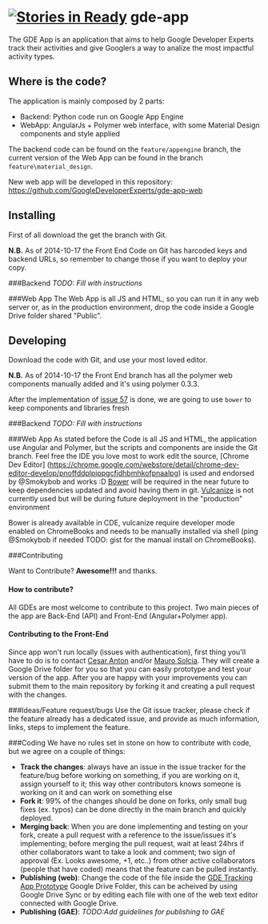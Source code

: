 [![Stories in Ready](https://badge.waffle.io/maiera/gde-app.png?label=ready&title=Ready)](https://waffle.io/maiera/gde-app)
gde-app
=======

The GDE App is an application that aims to help Google Developer Experts track their activities and give Googlers a way to analize the most impactful activity types.


## Where is the code?

The application is mainly composed by 2 parts:
- Backend: Python code run on Google App Engine
- WebApp: AngularJs + Polymer web interface, with some Material Design components and style applied

The backend code can be found on the `feature/appengine` branch, the current version of the Web App can be found in the branch `feature\material_design`.

New web app will be developed in this repository: https://github.com/GoogleDeveloperExperts/gde-app-web

## Installing

First of all download the get the branch with Git.

**N.B.** As of 2014-10-17 the Front End Code on Git has harcoded keys and backend URLs, so remember to change those if you want to deploy your copy.

###Backend
*TODO: Fill with instructions*

###Web App
The Web App is all JS and HTML, so you can run it in any web server or, as in the production environment, drop the code inside a Google Drive folder shared "Public".

## Developing

Download the code with Git, and use your most loved editor.

**N.B.** As of 2014-10-17 the Front End branch has all the polymer web components manually added and it's using polymer 0.3.3.

After the implementation of [issue 57](https://github.com/maiera/gde-app/issues/57) is done, we are going to use `bower` to keep components and libraries fresh

###Backend
*TODO: Fill with instructions*

###Web App
As stated before the Code is all JS and HTML, the application use Angular and Polymer, but the scripts and components are inside the Git branch.
Feel free the IDE you love most to work edit the source, [Chrome Dev Editor] (https://chrome.google.com/webstore/detail/chrome-dev-editor-develop/pnoffddplpippgcfjdhbmhkofpnaalpg) is used and endorsed by @Smokybob and works :D
[Bower](http://bower.io/) will be required in the near future to keep dependencies updated and avoid having them in git.
[Vulcanize](https://github.com/polymer/vulcanize) is not currently used but will be during future deployment in the "production" environment

Bower is already available in CDE, vulcanize require developer mode enabled on ChromeBooks and needs to be manually installed via shell (ping @Smokybob if needed TODO: gist for the manual install on ChromeBooks).

###Contributing

Want to Contribute? **Awesome!!!** and thanks.

#### How to contribute?

All GDEs are most welcome to contribute to this project. Two main pieces of the app are Back-End (API) and Front-End (Angular+Polymer app).

#### Contributing to the Front-End

Since app won't run locally (issues with authentication), first thing you'll have to do is to contact [Cesar Anton](https://plus.google.com/+CesarAnton/posts) and/or [Mauro Solcia](https://plus.google.com/+MauroSmokybobSolcia/posts). They will create a Google Drive folder for you so that you can easily prototype and test your version of the app. After you are happy with your improvements you can submit them to the main repository by forking it and creating a pull request with the changes. 

###Ideas/Feature request/bugs
Use the Git issue tracker, please check if the feature already has a dedicated issue, and provide as much information, links, steps to implement the feature.

###Coding
We have no rules set in stone on how to contribute with code, but we agree on a couple of things:
- **Track the changes**: always have an issue in the issue tracker for the feature/bug before working on something, if you are working on it, assign yourself to it; this way other contributors knows someone is working on it and can work on something else
- **Fork it**: 99% of the changes should be done on forks, only small bug fixes (ex. typos) can be done directly in the main branch and quickly deployed.
- **Merging back**: When you are done implementing and testing on your fork, create a pull request with a reference to the issue/issues it's implementing; before merging the pull request, wait at least 24hrs if other collaborators want to take a look and comment; two sign of approval (Ex. Looks awesome, +1, etc..) from other active collaborators (people that have coded) means that the feature can be pulled instantly.
- **Publishing (web)**: Change the code of the file inside the [GDE Tracking App Prototype](https://drive.google.com/folderview?id=0B_RClkFMLkcpeDdNSHVmVXdTY0k&usp=sharing) Google Drive Folder, this can be acheived by using Google Drive Sync or by editing each file with one of the web text editor connected with Google Drive.
- **Publishing (GAE)**: *TODO:Add guidelines for publishing to GAE*
